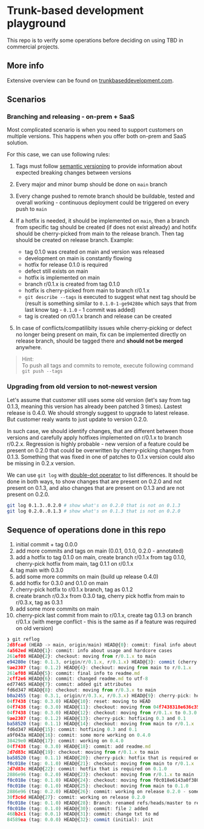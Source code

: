# Trunk-based development playground

This repo is to verify some operations before deciding on using TBD in commercial projects.

## More info

Extensive overview can be found on [trunkbaseddevelopment.com](https://trunkbaseddevelopment.com/).

## Scenarios

### Branching and releasing - on-prem + SaaS

Most complicated scenario is when you need to support customers on multiple versions.
This happens when you offer both on-prem and SaaS solution.

For this case, we can use following rules:

1. Tags must follow [semantic versioning](https://semver.org/) to provide information about expected breaking changes between versions
1. Every major and minor bump should be done on `main` branch
1. Every change pushed to remote branch should be buildable, tested and overall working - continuous deployment could be triggered on every push to `main`
1. If a hotfix is needed, it should be implemented on `main`, then a branch from specific tag should be created (if does not exist already) and hotifx should be cherry-picked from main to the release branch. Then tag should be created on release branch.
Example:
    - tag 0.1.0 was created on main and version was released
    - development on main is constantly flowing
    - hotfix for release 0.1.0 is required
    - defect still exists on main
    - hotfix is implemented on main
    - branch r/0.1.x is created from tag 0.1.0
    - hotfix is cherry-picked from main to branch r/0.1.x
    - `git describe --tags` is executed to suggest what next tag should be (result is something similar to `0.1.0-1-ge94280e` which says that from last know tag - `0.1.0` - 1 commit was added)
    - tag is created on r/0.1.x branch and release can be created

1. In case of conflicts/compatilibity issues while cherry-picking or defect no longer being present on main, fix can be implemented directly on release branch, should be tagged there and **should not be merged** anywhere.

>Hint:  
To push all tags and commits to remote, execute following command  
`git push --tags`

### Upgrading from old version to not-newest version

Let's assume that customer still uses some old version (let's say from tag 0.1.3, meaning this version has already been patched 3 times). Lastest release is 0.4.0. We should strongly suggest to upgrade to latest release. But customer realy wants to just update to version 0.2.0.

In such case, we should identify changes, that are different between those versions and carefully apply hotfixes implemented on r/0.1.x to branch r/0.2.x. Regression is highly probable - new version of a feature could be present on 0.2.0 that could be overwritten by cherry-picking changes from 0.1.3. Something that was fixed in one of patches to 0.1.x version could also be missing in 0.2.x version.

We can use `git log` with [double-dot operator](https://git-scm.com/book/en/v2/Git-Tools-Revision-Selection#_commit_ranges) to list differences. It should be done in both ways, to show changes that are present on 0.2.0 and not present on 0.1.3, and also changes that are present on 0.1.3 and are not present on 0.2.0.

```bash
git log 0.1.3..0.2.0 # show what's on 0.2.0 that is not on 0.1.3
git log 0.2.0..0.1.3 # show what's on 0.1.3 that is not on 0.2.0
```

## Sequence of operations done in this repo

1. initial commit + tag 0.0.0
1. add more commits and tags on main (0.0.1, 0.1.0, 0.2.0 - annotated)
1. add a hotfix to tag 0.1.0 on main, create branch r/0.1.x from tag 0.1.0, cherry-pick hotfix from main, tag 0.1.1 on r/0.1.x
1. tag main with 0.3.0
1. add some more commits on main (build up release 0.4.0)
1. add hotfix for 0.3.0 and 0.1.0 on main
1. cherry-pick hotfix to r/0.1.x branch, tag as 0.1.2
1. create branch r/0.3.x from 0.3.0 tag, cherry pick hotfix from main to r/0.3.x, tag as 0.3.1
1. add some more commits on main
1. cherry-pick last commit from main to r/0.1.x, create tag 0.1.3 on branch r/0.1.x (with merge conflict - this is the same as if a feature was required on old version)

```js
❯ git reflog
2d8fcad (HEAD -> main, origin/main) HEAD@{0}: commit: final info about this repo
4a562ed HEAD@{1}: commit: info about usage and hardcore cases
261ef08 HEAD@{2}: checkout: moving from r/0.1.x to main
e94280e (tag: 0.1.3, origin/r/0.1.x, r/0.1.x) HEAD@{3}: commit (cherry-pick): merge conflict when cherry-picking 261ef0816060268b9ebfdbed92a4975072036f09, replaced readme.md
9ae2307 (tag: 0.1.2) HEAD@{4}: checkout: moving from main to r/0.1.x
261ef08 HEAD@{5}: commit: final info to readme.md
2cff2e6 HEAD@{6}: commit: changed readme.md to utf-8
ed77465 HEAD@{7}: commit: added git attributes
fd6d347 HEAD@{8}: checkout: moving from r/0.3.x to main
b0a2455 (tag: 0.3.1, origin/r/0.3.x, r/0.3.x) HEAD@{9}: cherry-pick: hotfixing 0.3 and 0.1
04f7438 (tag: 0.3.0) HEAD@{10}: reset: moving to HEAD
04f7438 (tag: 0.3.0) HEAD@{11}: checkout: moving from 04f7438318e636c35eb432d846399389ad7a2c5a to r/0.3.x
04f7438 (tag: 0.3.0) HEAD@{12}: checkout: moving from r/0.1.x to 0.3.0
9ae2307 (tag: 0.1.2) HEAD@{13}: cherry-pick: hotfixing 0.3 and 0.1
ba58520 (tag: 0.1.1) HEAD@{14}: checkout: moving from main to r/0.1.x
fd6d347 HEAD@{15}: commit: hotfixing 0.3 and 0.1
a9f043a HEAD@{16}: commit: some more working on 0.4.0
38429e0 HEAD@{17}: commit: working on 0.4.0
04f7438 (tag: 0.3.0) HEAD@{18}: commit: add readme.md
2d7d83c HEAD@{19}: checkout: moving from r/0.1.x to main
ba58520 (tag: 0.1.1) HEAD@{20}: cherry-pick: hotfix that is required on 0.1.0
f0c018e (tag: 0.1.0) HEAD@{21}: checkout: moving from main to r/0.1.x
2d7d83c HEAD@{22}: commit: hotfix that is required on 0.1.0
2886e96 (tag: 0.2.0) HEAD@{23}: checkout: moving from r/0.1.x to main
f0c018e (tag: 0.1.0) HEAD@{24}: checkout: moving from f0c018e6143a0f3807d1eccffe7db2f5bb916d75 to r/0.1.x
f0c018e (tag: 0.1.0) HEAD@{25}: checkout: moving from main to 0.1.0
2886e96 (tag: 0.2.0) HEAD@{26}: commit: working on release 0.2.0 - some more
30f3c6d HEAD@{27}: commit: working on release 0.2.0
f0c018e (tag: 0.1.0) HEAD@{28}: Branch: renamed refs/heads/master to refs/heads/main
f0c018e (tag: 0.1.0) HEAD@{30}: commit: file 2 added
468b2c1 (tag: 0.0.1) HEAD@{31}: commit: change txt to md
84589ea (tag: 0.0.0) HEAD@{32}: commit (initial): init
```